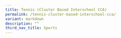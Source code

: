 ```yaml
---
title: Tennis (Cluster Based Interschool CCA)
permalink: /tennis-cluster-based-interschool-cca/
variant: markdown
description: ""
third_nav_title: Sports
---
```

